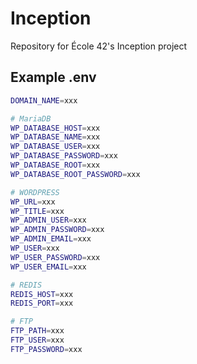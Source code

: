 # Inception
Repository for École 42's Inception project

## Example .env

```sh
DOMAIN_NAME=xxx

# MariaDB
WP_DATABASE_HOST=xxx
WP_DATABASE_NAME=xxx
WP_DATABASE_USER=xxx
WP_DATABASE_PASSWORD=xxx
WP_DATABASE_ROOT=xxx
WP_DATABASE_ROOT_PASSWORD=xxx

# WORDPRESS
WP_URL=xxx
WP_TITLE=xxx
WP_ADMIN_USER=xxx
WP_ADMIN_PASSWORD=xxx
WP_ADMIN_EMAIL=xxx
WP_USER=xxx
WP_USER_PASSWORD=xxx
WP_USER_EMAIL=xxx

# REDIS
REDIS_HOST=xxx
REDIS_PORT=xxx

# FTP
FTP_PATH=xxx
FTP_USER=xxx
FTP_PASSWORD=xxx
```

